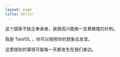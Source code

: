```yaml
---
layout: page
title: Hello!
---
```


这个国家不缺乏奉承者，我很高兴能做一支黄蜂尾的针刺。

我是 TasVDL ，你可以按照你的想象去发音。

这里提到的事情可能每一天都发生在我们身边。